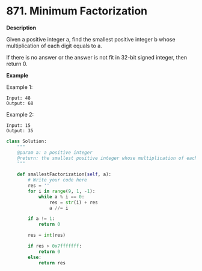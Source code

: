 # 871. Minimum Factorization

**Description**

Given a positive integer a, find the smallest positive integer b whose multiplication of each digit equals to a.

If there is no answer or the answer is not fit in 32-bit signed integer, then return 0.

**Example**

Example 1:

```
Input: 48
Output: 68
```

Example 2:

```
Input: 15
Output: 35
```

```python
class Solution:
    """
    @param a: a positive integer
    @return: the smallest positive integer whose multiplication of each digit equals to a
    """

    def smallestFactorization(self, a):
        # Write your code here
        res = ''
        for i in range(9, 1, -1):
            while a % i == 0:
                res = str(i) + res
                a //= i

        if a != 1:
            return 0

        res = int(res)

        if res > 0x7fffffff:
            return 0
        else:
            return res

```
